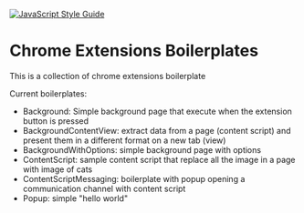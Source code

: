 [![JavaScript Style Guide](https://img.shields.io/badge/code_style-standard-brightgreen.svg)](https://standardjs.com)

# Chrome Extensions Boilerplates

This is a collection of chrome extensions boilerplate

Current boilerplates:
* Background: Simple background page that execute when the extension button is pressed
* BackgroundContentView: extract data from a page (content script) and present them in a different format on a new tab (view)
* BackgroundWithOptions: simple background page with options 
* ContentScript: sample content script that replace all the image in a page with image of cats
* ContentScriptMessaging: boilerplate with popup opening a communication channel with content script
* Popup: simple "hello world"
